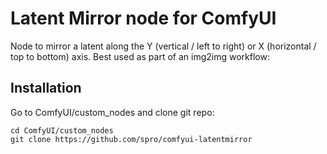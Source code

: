 # Latent Mirror node for ComfyUI

Node to mirror a latent along the Y (vertical / left to right) or X (horizontal / top to bottom) axis. Best used as part of an img2img workflow:



## Installation
Go to ComfyUI/custom_nodes and clone git repo:

```
cd ComfyUI/custom_nodes
git clone https://github.com/spro/comfyui-latentmirror
```